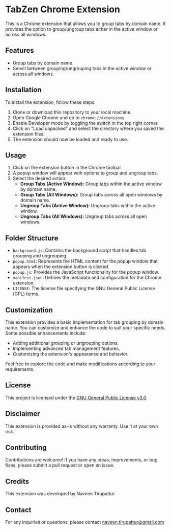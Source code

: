 # TabZen Chrome Extension

This is a Chrome extension that allows you to group tabs by domain name. 
It provides the option to group/ungroup tabs either in the active window or across all windows.

## Features

- Group tabs by domain name.
- Select between grouping/ungrouping tabs in the active window or across all windows.

## Installation

To install the extension, follow these steps:

1. Clone or download this repository to your local machine.
2. Open Google Chrome and go to `chrome://extensions`.
3. Enable Developer mode by toggling the switch in the top right corner.
4. Click on "Load unpacked" and select the directory where you saved the extension files.
5. The extension should now be loaded and ready to use.

## Usage

1. Click on the extension button in the Chrome toolbar.
2. A popup window will appear with options to group and ungroup tabs.
3. Select the desired action:
   - **Group Tabs (Active Window):** Group tabs within the active window by domain name.
   - **Group Tabs (All Windows):** Group tabs across all open windows by domain name.
   - **Ungroup Tabs (Active Window):** Ungroup tabs within the active window.
   - **Ungroup Tabs (All Windows):** Ungroup tabs across all open windows.

## Folder Structure

- `background.js`: Contains the background script that handles tab grouping and ungrouping.
- `popup.html`: Represents the HTML content for the popup window that appears when the extension button is clicked.
- `popup.js`: Provides the JavaScript functionality for the popup window.
- `manifest.json`: Defines the metadata and configuration for the Chrome extension.
- `LICENSE`: The license file specifying the GNU General Public License (GPL) terms.

## Customization

This extension provides a basic implementation for tab grouping by domain name. You can customize and enhance the code to suit your specific needs. Some possible enhancements include:

- Adding additional grouping or ungrouping options.
- Implementing advanced tab management features.
- Customizing the extension's appearance and behavior.

Feel free to explore the code and make modifications according to your requirements.

## License

This project is licensed under the [GNU General Public License v3.0](LICENSE).

## Disclaimer

This extension is provided as-is without any warranty. Use it at your own risk.

## Contributing

Contributions are welcome! If you have any ideas, improvements, or bug fixes, please submit a pull request or open an issue.

## Credits

This extension was developed by Naveen Tirupattur

## Contact

For any inquiries or questions, please contact naveen.tirupattur@gmail.com
